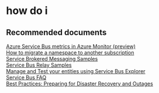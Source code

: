 <properties
	pageTitle="how do i"
	description="how do i"
	service="microsoft.servicebus"
	resource="namespaces"
	authors="ChiragPavecha"
	ms.author="chiragpa"
	displayOrder=""
	selfHelpType="generic"
	supportTopicIds="32633388"
	resourceTags=""
	productPesIds="13186"
	cloudEnvironments="public,BlackForest,Fairfax, MoonCake"
/>

# how do i

## **Recommended documents**
[Azure Service Bus metrics in Azure Monitor (preview)](https://docs.microsoft.com/azure/service-bus-messaging/service-bus-metrics-azure-monitor)<br>
[How to migrate a namespace to another subscription](https://docs.microsoft.com/azure/service-bus-messaging/service-bus-faq#subscription-and-namespace-management)<br>
[Service Brokered Messaging Samples](https://github.com/Azure-Samples/azure-servicebus-messaging-samples)<br>
[Service Bus Relay Samples](https://github.com/Azure-Samples/azure-servicebus-relay-samples)<br>
[Manage and Test your entities using Service Bus Explorer](https://github.com/paolosalvatori/ServiceBusExplorer)<br>
[Service Bus FAQ](https://azure.microsoft.com/documentation/articles/service-bus-faq/)<br>
[Best Practices: Preparing for Disaster Recovery and Outages](https://azure.microsoft.com/documentation/articles/service-bus-outages-disasters/)
